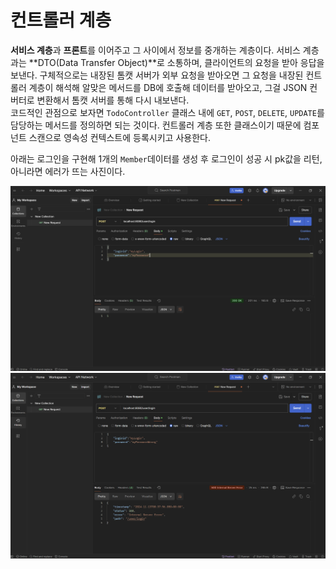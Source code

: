 # 컨트롤러 계층
**서비스 계층**과 **프론트**를 이어주고 그 사이에서 정보를 중개하는 계층이다. 서비스 계층과는 **DTO(Data Transfer Object)**로 소통하며, 클라이언트의 요청을 받아 응답을 보낸다. 구체적으로는 내장된 톰캣 서버가 외부 요청을 받아오면 그 요청을 내장된 컨트롤러 계층이 해석해 알맞은 메서드를 DB에 호출해 데이터를 받아오고, 그걸 JSON 컨버터로 변환해서 톰캣 서버를 통해 다시 내보낸다.   
코드적인 관점으로 보자면 `TodoController` 클래스 내에 `GET`, `POST`, `DELETE`, `UPDATE`를 담당하는 메서드를 정의하면 되는 것이다.
컨트롤러 계층 또한 클래스이기 때문에 컴포넌트 스캔으로 영속성 컨텍스트에 등록시키고 사용한다.

아래는 로그인을 구현해 1개의 `Member`데이터를 생성 후 로그인이 성공 시 pk값을 리턴, 아니라면 에러가 뜨는 사진이다.

![alt text](<스크린샷 2024-11-13 173747.png>) ![alt text](<스크린샷 2024-11-13 173804.png>)